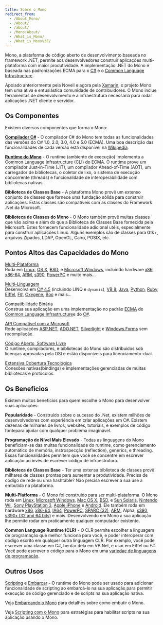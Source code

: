 ```yaml
---
title: Sobre o Mono
redirect_from:
  - /About_Mono/
  - /About/
  - /about/
  - /Mono:About/
  - /What_is_Mono/
  - /What_is_Mono%3F/
---
```


Mono, a plataforma de código aberto de desenvolvimento baseada no framework .NET, permite aos desenvolvedores construir aplicações multi-plataforma com maior produtividade. A implementação .NET do Mono é baseada nas padronizações ECMA para o [C#](http://www.ecma-international.org/publications/standards/Ecma-334.htm) e o [Common Language Infrastructure](http://www.ecma-international.org/publications/standards/Ecma-335.htm).

Apoiado anteriormente pela Novell e agora pela [Xamarin](http://xamarin.com/), o projeto Mono tem uma ativa e entusiástica comunidade de contribuidores. O Mono inclue ferramentas de desenvolvimento e a infraestrutura necessária para rodar aplicações .NET cliente e servidor.

Os Componentes
--------------

Existem diversos componentes que forma o Mono:

**[Compilador C#](/docs/about-mono/languages/csharp/)** - O compilador C# do Mono tem todas as funcionalidades das versões do C# 1.0, 2.0, 3.0, 4.0 e 5.0 (ECMA). Uma boa descrição das funcionalidades de cada versão está disponível na [Wikipedia](http://en.wikipedia.org/wiki/C_Sharp_%28programming_language%29#Versions).

**[Runtime do Mono](/docs/advanced/runtime/)** - O runtime (ambiente de execução) implementa a Common Language Infrastructure (CLI) do ECMA. O runtime prove um compilador Just-in-Time (JIT), um compilador Ahead-of-Time (AOT), um carregador de bibliotecas, o coletor de lixo, o sistema de execução concorrente (threads) e funcionalidade de interoperabilidade com bibliotecas nativas.

**Biblioteca de Classes Base** - A plataforma Mono provê um extenso conjunto de classes que fornece uma fundação sólida para construir aplicações. Estas classes são compatíveis com as classes do Framework .Net da Microsoft.

**Biblioteca de Classes do Mono** - O Mono também provê muitas classes que vão acima e além do que a Biblioteca de Classes Base fornecida pela Microsoft. Estes fornecem funcionalidade adicional utéis, especialmente para construir aplicações Linux. Alguns exemplos são de classes para Gtk+, arquivos Zipados, LDAP, OpenGL, Cairo, POSIX, etc.

Pontos Altos das Capacidades do Mono
------------------------------------

[Multi-Plataforma](/docs/about-mono/supported-platforms/)<br/>
Roda em [Linux](/docs/about-mono/supported-platforms/linux/), [OS X](/docs/about-mono/supported-platforms/osx/), [BSD](/docs/about-mono/supported-platforms/bsd/), e [Microsoft Windows](/docs/getting-started/install/windows/), incluindo hardware [x86](/docs/about-mono/supported-platforms/x86/), [x86-64](/docs/about-mono/supported-platforms/amd64/), [ARM](/docs/about-mono/supported-platforms/arm/), [s390](/docs/about-mono/supported-platforms/s390/), [PowerPC](/docs/about-mono/supported-platforms/powerpc/) e muito mais...

[Multi-Linguagem](/docs/about-mono/languages/)<br/>
Desenvolva em [C# 4.5](/docs/about-mono/languages/csharp/) (incluindo LINQ e `dynamic`), [VB 8](/docs/about-mono/languages/visualbasic/), [Java](/docs/about-mono/languages/java/), [Python](/archived/python "Python"), [Ruby](http://www.ironruby.net/), [Eiffel](http://www.eiffel.com/), [F#](http://research.microsoft.com/fsharp/), [Oxygene](http://remobjects.com/oxygene), [Boo](http://pt.wikipedia.org/wiki/Boo) e mais...

Compatibilidade Binária<br/>
Construa sua aplicação em uma implementação no padrão [ECMA](/docs/about-mono/languages/ecma/) do [Common Language Infrastructure](/docs/advanced/runtime/)e do [C#](/docs/about-mono/languages/csharp/).

[API Compatível com a Microsoft](/docs/getting-started/application-portability/)<br/>
Rode aplicações [ASP.NET](/docs/web/aspnet/), [ADO.NET](/docs/database-access/adonet/), [Silverlight](/docs/web/moonlight/) e [Windows.Forms](/docs/gui/winforms/) sem recompilação.

[Código Aberto, Software Livre](/docs/faq/licensing/)<br/>
O runtime, compiladores, e bibliotecas do Mono são distribuidos sob licenças aprovadas pela OSI e estão disponíveis para licenciamento-dual.

[Extensiva Cobertura Tecnológica](/docs/about-mono/plans/)<br/>
Conexões nativas(bindings) e implementações gerenciadas de muitas bibliotecas e protocolos.

Os Benefícios
-------------

Existem muitos benefícios para quem escolhe o Mono para desenvolver suas aplicações:

**Popularidade** - Construido sobre o sucesso do .Net, existem milhões de desenvolvedores com experiência em criar aplicações em C#. Existem dezenas de milhares de livros, websites, tutoriais, e exemplos de código fontepara ajudar com qualquer problema imaginável.

**Programação de Nível Mais Elevado** - Todas as linguagens do Mono beneficiam-se das muitas funcionalidade do runtime, como gerenciamento automático de memória, instrospecção (reflection), generics, e threading. Essas funcionalidades permitem que você se concentre em escrever aplicação ao invés de escrever código de infraestrutura.

**Biblioteca de Classes Base** - Ter uma extensa biblioteca de classes provê milhares de classes prontas para aumentar a produtividade. Precisa de código de rede ou uma hashtable? Não precisa escrever a sua use a embutida na plataforma.

**Multi-Platforma** - O Mono foi construido para ser multi-plataforma. O Mono roda em [Linux](/docs/about-mono/supported-platforms/linux/), [Microsoft Windows](/docs/getting-started/install/windows/), [Mac OS X](/docs/about-mono/supported-platforms/osx/), [BSD](/docs/about-mono/supported-platforms/bsd/), e [Sun Solaris](/docs/about-mono/supported-platforms/solaris/), [Nintendo Wii](/docs/about-mono/supported-platforms/wii/), [Sony PlayStation 3](/docs/about-mono/supported-platforms/playstation3/), [Apple iPhone](/docs/about-mono/supported-platforms/iphone/) e [Android](/docs/about-mono/supported-platforms/android/). Ele também roda em hardware [x86](/docs/about-mono/supported-platforms/x86/), [x86-64](/docs/about-mono/supported-platforms/amd64/), [IA64](/docs/about-mono/supported-platforms/ia64/), [PowerPC](/docs/about-mono/supported-platforms/powerpc/), [SPARC (32)](/docs/about-mono/supported-platforms/sparc/), [ARM](/docs/about-mono/supported-platforms/arm/), Alpha, [s390, s390x (32 and 64 bits)](/docs/about-mono/supported-platforms/s390/) e mais. Desenvolvendo em Mono a sua aplicação lhe permite rodar em praticamente qualquer computador existente.

**Common Language Runtime (CLR)** - O CLR permite escolher a linguagem de programação que melhor funciona para você, e poder interoperar com código escrito em qualquer outra linguagem CLR. Por exemplo, você pode escrever uma classe em C#, herdar dela em VB.Net, e usar em Eiffel ou F#. Você pode escrever o código para o Mono em uma [variedae de linguagens de programação](/docs/about-mono/languages/).

Outros Usos
-----------

[Scripting](/docs/advanced/embedding/scripting/) e [Embarcar](/docs/advanced/embedding/) - O runtime do Mono pode ser usado para adicionar funcionalidade de scripting ao embarcá-lo na sua aplicação,para permitir execução de código gerenciado e de scripts na sua aplicação nativa.

Veja [Embarcando o Mono](/docs/advanced/embedding/) para detalhes sobre como embutir o Mono.

Veja [Scripting com o Mono](/docs/advanced/embedding/scripting/) para estratégias para habilitar scripts na sua aplicação usando o Mono.
